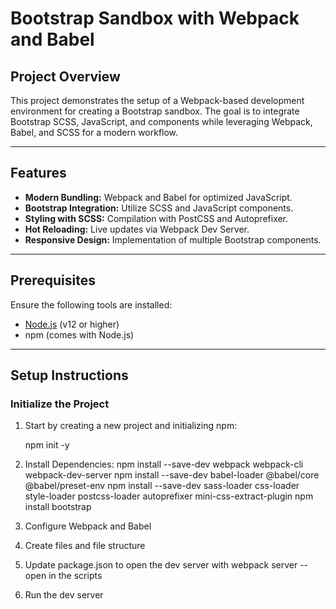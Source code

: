 # Bootstrap Sandbox with Webpack and Babel

## Project Overview
This project demonstrates the setup of a Webpack-based development environment for creating a Bootstrap sandbox. The goal is to integrate Bootstrap SCSS, JavaScript, and components while leveraging Webpack, Babel, and SCSS for a modern workflow.

---

## Features
- **Modern Bundling:** Webpack and Babel for optimized JavaScript.
- **Bootstrap Integration:** Utilize SCSS and JavaScript components.
- **Styling with SCSS:** Compilation with PostCSS and Autoprefixer.
- **Hot Reloading:** Live updates via Webpack Dev Server.
- **Responsive Design:** Implementation of multiple Bootstrap components.

---

## Prerequisites
Ensure the following tools are installed:
- [Node.js](https://nodejs.org/) (v12 or higher)
- npm (comes with Node.js)

---

## Setup Instructions

### Initialize the Project
1. Start by creating a new project and initializing npm:

    npm init -y

2. Install Dependencies:
    npm install --save-dev webpack webpack-cli webpack-dev-server
    npm install --save-dev babel-loader @babel/core @babel/preset-env
    npm install --save-dev sass-loader css-loader style-loader postcss-loader autoprefixer mini-css-extract-plugin
    npm install bootstrap

3. Configure Webpack and Babel
4. Create files and file structure
5. Update package.json to open the dev server with webpack server --open in the scripts 
6. Run the dev server
